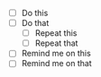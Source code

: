 - [ ] Do this 
- [ ] Do that 
    - [ ] Repeat this 
    - [ ] Repeat that 
- [ ] Remind me on this 
- [ ] Remind me on that